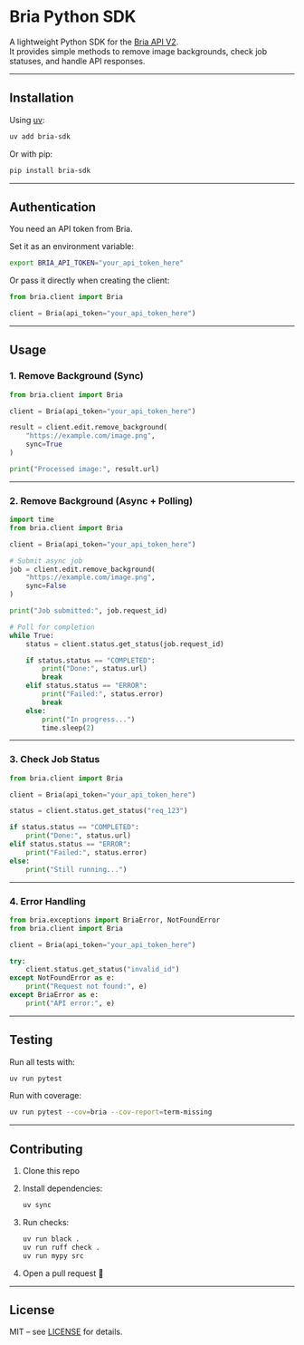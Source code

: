 # Bria Python SDK

A lightweight Python SDK for the [Bria API V2](https://bria.ai).  
It provides simple methods to remove image backgrounds, check job statuses, and handle API responses.

---

## Installation

Using [uv](https://docs.astral.sh/uv/):

```bash
uv add bria-sdk
```

Or with pip:

```bash
pip install bria-sdk
```

---

## Authentication

You need an API token from Bria.

Set it as an environment variable:

```bash
export BRIA_API_TOKEN="your_api_token_here"
```

Or pass it directly when creating the client:

```python
from bria.client import Bria

client = Bria(api_token="your_api_token_here")
```

---

## Usage

### 1. Remove Background (Sync)

```python
from bria.client import Bria

client = Bria(api_token="your_api_token_here")

result = client.edit.remove_background(
    "https://example.com/image.png",
    sync=True
)

print("Processed image:", result.url)
```

---

### 2. Remove Background (Async + Polling)

```python
import time
from bria.client import Bria

client = Bria(api_token="your_api_token_here")

# Submit async job
job = client.edit.remove_background(
    "https://example.com/image.png",
    sync=False
)

print("Job submitted:", job.request_id)

# Poll for completion
while True:
    status = client.status.get_status(job.request_id)

    if status.status == "COMPLETED":
        print("Done:", status.url)
        break
    elif status.status == "ERROR":
        print("Failed:", status.error)
        break
    else:
        print("In progress...")
        time.sleep(2)
```

---

### 3. Check Job Status

```python
from bria.client import Bria

client = Bria(api_token="your_api_token_here")

status = client.status.get_status("req_123")

if status.status == "COMPLETED":
    print("Done:", status.url)
elif status.status == "ERROR":
    print("Failed:", status.error)
else:
    print("Still running...")
```

---

### 4. Error Handling

```python
from bria.exceptions import BriaError, NotFoundError
from bria.client import Bria

client = Bria(api_token="your_api_token_here")

try:
    client.status.get_status("invalid_id")
except NotFoundError as e:
    print("Request not found:", e)
except BriaError as e:
    print("API error:", e)
```

---

## Testing

Run all tests with:

```bash
uv run pytest
```

Run with coverage:

```bash
uv run pytest --cov=bria --cov-report=term-missing
```

---

## Contributing

1. Clone this repo  
2. Install dependencies:

   ```bash
   uv sync
   ```

3. Run checks:

   ```bash
   uv run black .
   uv run ruff check .
   uv run mypy src
   ```

4. Open a pull request 🎉

---

## License

MIT – see [LICENSE](LICENSE) for details.


